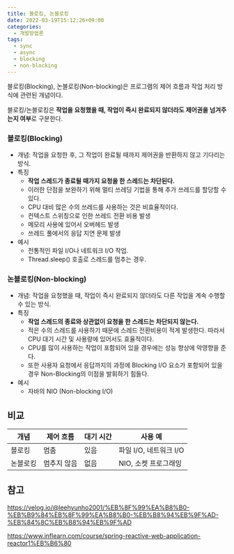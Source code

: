 ```yaml
---
title: 블로킹, 논블로킹
date: 2022-03-19T15:12:26+09:00
categories:
  - 개발방법론
tags: 
  - sync
  - async
  - blocking
  - non-blocking
---
```


블로킹(Blocking), 논블로킹(Non-blocking)은 프로그램의 제어 흐름과 작업 처리 방식에 관련된 개념이다.

블로킹/논블로킹은 **작업을 요청했을 때, 작업이 즉시 완료되지 않더라도 제어권을 넘겨주는지 여부**로 구분한다.

### 블로킹(Blocking)
- 개념: 작업을 요청한 후, 그 작업이 완료될 때까지 제어권을 반환하지 않고 기다리는 방식.
- 특징
  - **작업 스레드가 종료될 때가지 요청을 한 스레드는 차단된다.**
  - 이러한 단점을 보완하기 위해 멀티 쓰레딩 기법을 통해 추가 쓰레드를 할당할 수 있다.
  - CPU 대비 많은 수의 쓰레드를 사용하는 것은 비효율적이다.
  - 컨텍스트 스위칭으로 인한 쓰레드 전환 비용 발생
  - 메모리 사용에 있어서 오버헤드 발생
  - 쓰레드 풀에서의 응답 지연 문제 발생 
- 예시
  - 전통적인 파일 I/O나 네트워크 I/O 작업.
  - Thread.sleep() 호출로 스레드를 멈추는 경우.

### 논블로킹(Non-blocking)
- 개념: 작업을 요청했을 때, 작업이 즉시 완료되지 않더라도 다른 작업을 계속 수행할 수 있는 방식.
- 특징
  - **작업 스레드의 종료와 상관없이 요청을 한 스레드는 차단되지 않는다.**
  - 적은 수의 스레드를 사용하기 때문에 스레드 전환비용이 적게 발생한다. 따라서 CPU 대기 시간 및 사용량에 있어서도 효율적이다.
  - CPU를 많이 사용하는 작업이 포함되어 있을 경우에는 성능 향상에 악영향을 준다.
  - 또한 사용자 요청에서 응답까지의 과정에 Blocking I/O 요소가 포함되어 있을 경우 Non-Blocking의 이점을 발휘하기 힘들다. 
- 예시
  - 자바의 NIO (Non-blocking I/O)

## 비교

|개념|제어 흐름|대기 시간|사용 예|
|------|---|---|---|
|블로킹|멈춤|있음	|파일 I/O, 네트워크 I/O|
|논블로킹|멈추지 않음|없음|NIO, 소켓 프로그래밍|

## 참고
https://velog.io/@leehyunho2001/%EB%8F%99%EA%B8%B0-%EB%B9%84%EB%8F%99%EA%B8%B0-%EB%B8%94%EB%9F%AD-%EB%84%8C%EB%B8%94%EB%9F%AD

https://www.inflearn.com/course/spring-reactive-web-application-reactor1%EB%B6%80
